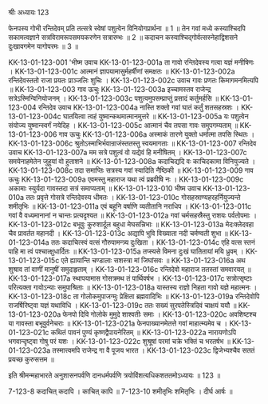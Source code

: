 श्रीः
अध्यायः 123

फेनपस्य गोभी रन्तिदेवम् प्रति तत्सत्रे स्वेषां पशुत्वेन विनियोगप्रार्थना ॥ 1 ॥ तेन गवां मध्ये कस्याश्चिदपि सकामत्वज्ञाने सत्रविरामरूपसमयकरणेन सत्रारम्भः ॥ 2 ॥ कदाचन कस्याश्चिद्गोर्वत्सस्नेहाद्विशसने दुःखावगमेन यागोपरमः ॥ 3 ॥
	
KK-13-01-123-001	'भीष्म उवाच 
KK-13-01-123-001a	ता गावो रन्तिदेवस्य गत्वा यज्ञं मनीषिणः ।
KK-13-01-123-001c	आत्मानं ज्ञापयामासुर्महर्षीणां समक्षतः ॥
KK-13-01-123-002a	रन्तिदेवस्ततो राजा प्रयतः प्राञ्जलिः शुचिः ।
KK-13-01-123-002c	उवाच गावः प्रणतः किमागमनमित्यपि ॥
KK-13-01-123-003	गाव ऊचुः 
KK-13-01-123-003a	इच्चामस्तव राजेन्द्र सत्रेऽस्मिन्विनियोजनम् ।
KK-13-01-123-003c	पशुत्वमुपसम्प्राप्तुं प्रसादं कर्तुमर्हसि ॥
KK-13-01-123-004	रन्तिदेव उवाच 
KK-13-01-123-004a	नास्ति शक्तो गवां घातं कर्तुं शतसहस्रशः ।
KK-13-01-123-004c	घातयित्वा त्वहं युष्मान्कथमात्मानमुत्तरे ॥
KK-13-01-123-005a	यः पशुत्वेन संयोज्य युष्मान्स्वर्गं नयेदिह ।
KK-13-01-123-005c	आत्मानं चैव तपसा गावः समुपगम्यताम् ॥
KK-13-01-123-006	गाव ऊचुः 
KK-13-01-123-006a	अस्माकं तारणे युक्तो धर्मात्मा तपसि स्थितः ।
KK-13-01-123-006c	श्रुतोऽस्माभिर्भवान्राजंस्ततस्तु स्वयमागताः ॥
KK-13-01-123-007	रन्तिदेव उवाच 
KK-13-01-123-007a	मम सत्रे पशुत्वं वो यद्येवं हि मनीषितम् ।
KK-13-01-123-007c	समयेनाहमेतेन जुहुयां वो हुताशने ॥
KK-13-01-123-008a	कदाचिद्यदि वः काचिदकामा विनियुज्यते ।
KK-13-01-123-008c	तदा समाप्तिः सत्रस्य गवां स्यादिति नैष्ठिकी ॥
KK-13-01-123-009	गाव ऊचुः 
KK-13-01-123-009a	एवमस्तु महाराज यथा त्वं प्रब्रवीषि नः ।
KK-13-01-123-009c	अकामाः स्युर्यदा गावस्तदा सत्रं समाप्यताम् ॥
KK-13-01-123-010	भीष्म उवाच 
KK-13-01-123-010a	ततः प्रवृत्ते गोसत्रे रन्तिदेवस्य धीमतः ।
KK-13-01-123-010c	गोसहस्राण्यहरहर्नियुज्यन्ते शमीतृभिः ॥
KK-13-01-123-011a	एवं बहूनि वर्षाणि व्यतीतानि नराधिप ।
KK-13-01-123-011c	गवां वै वध्यमानानां न चान्तः प्रत्यदृश्यत ॥
KK-13-01-123-012a	गवां चर्मसहस्रैस्तु राशयः पर्वतोपमाः ।
KK-13-01-123-012c	बभूवुः कुरुशार्दूल बहुधा मेघसन्निभाः ॥
KK-13-01-123-013a	मेदःक्लेदवहा चैव प्रावर्तत महानदी ।
KK-13-01-123-013c	अद्यापि भुवि विख्याता नदी चर्मण्वती शुभा ॥
KK-13-01-123-014a	ततः कदाचित्स्वं वत्सं गौरुपामन्त्र्य दुःखिता ।
KK-13-01-123-014c	एहि वत्स स्तनं पाहि मा त्वं पश्चात्क्षुधार्दितः ॥
KK-13-01-123-015a	तप्स्यसे विमना दुःखं घातितायां मयि ध्रुवम् ।
KK-13-01-123-015c	एते ह्यायान्ति चण्डालाः सशस्त्रा मां जिघांसवः ॥
KK-13-01-123-016a	अथ शुश्राव तां वाणीं मानुषीं समुदाहृताम् ।
KK-13-01-123-016c	रन्तिदेवो महाराज ततस्तां समवारयत् ॥
KK-13-01-123-017a	स्थापयामास गोसत्रमथ तं पार्थिवर्षभ ।
KK-13-01-123-017c	सत्रोत्सृष्टाः परित्यक्ता गावोऽन्याः समुपाश्रिताः ॥
KK-13-01-123-018a	यास्तस्य राज्ञो निहता गावो यज्ञे महात्मनः ।
KK-13-01-123-018c	ता गोलोकमुपाजग्मुः प्रेक्षिता ब्रह्मवादिभिः ॥
KK-13-01-123-019a	रन्तिदेवोपि राजर्षिरिष्ट्वा यज्ञं यथाविधि ।
KK-13-01-123-019c	ततः सख्यं सुरपतेस्त्रिदिवं चाक्षयं ययौ ॥
KK-13-01-123-020a	फेनपो दिवि गोलोके मुमुदे शाश्वतीः समाः ।
KK-13-01-123-020c	अवशिष्टश्च या गावस्ता बभूवुर्वनेचराः ॥
KK-13-01-123-021a	फेनपाख्यानमेतत्ते गवां माहात्म्यमेव च ।
KK-13-01-123-021c	कथितं पावनं पुण्यं कृष्णद्वैपायनेरितम् ॥
KK-13-01-123-022a	नारायणोऽपि भगवान्दृष्ट्वा गोषु परं यशः ।
KK-13-01-123-022c	शुश्रूषां परमां चक्रे भक्तिं च भरतर्षभ ॥
KK-13-01-123-023a	तस्मात्त्वमपि राजेन्द्र गा वै पूजय भारत ।
KK-13-01-123-023c	द्विजेभ्यश्चैव सततं प्रयच्छ कुरुसत्तम ॥ 

इति श्रीमन्महाभारते अनुशासनपर्वणि दानधर्मपर्वणि त्रयोविंशत्यधिकशततमोऽध्यायः ॥ 123 ॥

7-123-8 कदाचित् कदापि । काचित् कापि ॥ 7-123-10 शमीतृभिः शमितृभिः । दीर्घ आर्षः ॥
